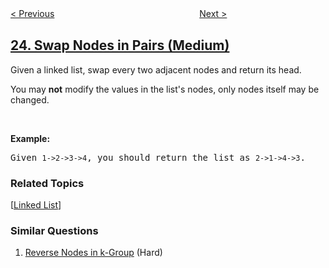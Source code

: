 <!--|This file generated by command(leetcode description); DO NOT EDIT.    |-->
<!--+----------------------------------------------------------------------+-->
<!--|@author    openset <openset.wang@gmail.com>                           |-->
<!--|@link      https://github.com/openset                                 |-->
<!--|@home      https://github.com/openset/leetcode                        |-->
<!--+----------------------------------------------------------------------+-->

[< Previous](../merge-k-sorted-lists "Merge k Sorted Lists")
　　　　　　　　　　　　　　　　
[Next >](../reverse-nodes-in-k-group "Reverse Nodes in k-Group")

## [24. Swap Nodes in Pairs (Medium)](https://leetcode.com/problems/swap-nodes-in-pairs "两两交换链表中的节点")

<p>Given a&nbsp;linked list, swap every two adjacent nodes and return its head.</p>

<p>You may <strong>not</strong> modify the values in the list&#39;s nodes, only nodes itself may be changed.</p>

<p>&nbsp;</p>

<p><strong>Example:</strong></p>

<pre>
Given <code>1-&gt;2-&gt;3-&gt;4</code>, you should return the list as <code>2-&gt;1-&gt;4-&gt;3</code>.
</pre>

### Related Topics
  [[Linked List](../../tag/linked-list/README.md)]

### Similar Questions
  1. [Reverse Nodes in k-Group](../reverse-nodes-in-k-group) (Hard)
